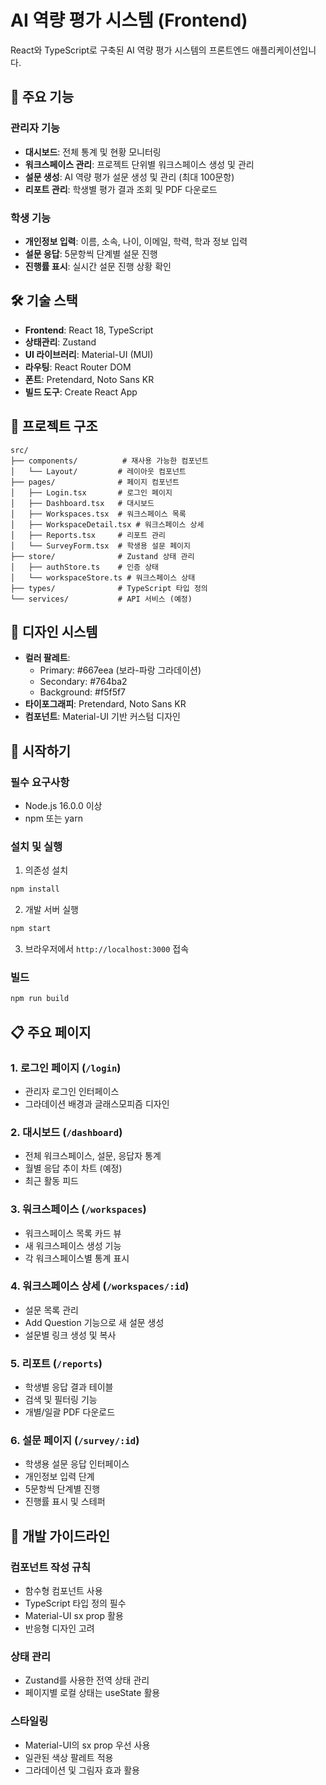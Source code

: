 # AI 역량 평가 시스템 (Frontend)

React와 TypeScript로 구축된 AI 역량 평가 시스템의 프론트엔드 애플리케이션입니다.

## 🚀 주요 기능

### 관리자 기능
- **대시보드**: 전체 통계 및 현황 모니터링
- **워크스페이스 관리**: 프로젝트 단위별 워크스페이스 생성 및 관리
- **설문 생성**: AI 역량 평가 설문 생성 및 관리 (최대 100문항)
- **리포트 관리**: 학생별 평가 결과 조회 및 PDF 다운로드

### 학생 기능
- **개인정보 입력**: 이름, 소속, 나이, 이메일, 학력, 학과 정보 입력
- **설문 응답**: 5문항씩 단계별 설문 진행
- **진행률 표시**: 실시간 설문 진행 상황 확인

## 🛠 기술 스택

- **Frontend**: React 18, TypeScript
- **상태관리**: Zustand
- **UI 라이브러리**: Material-UI (MUI)
- **라우팅**: React Router DOM
- **폰트**: Pretendard, Noto Sans KR
- **빌드 도구**: Create React App

## 📁 프로젝트 구조

```
src/
├── components/          # 재사용 가능한 컴포넌트
│   └── Layout/         # 레이아웃 컴포넌트
├── pages/              # 페이지 컴포넌트
│   ├── Login.tsx       # 로그인 페이지
│   ├── Dashboard.tsx   # 대시보드
│   ├── Workspaces.tsx  # 워크스페이스 목록
│   ├── WorkspaceDetail.tsx # 워크스페이스 상세
│   ├── Reports.tsx     # 리포트 관리
│   └── SurveyForm.tsx  # 학생용 설문 페이지
├── store/              # Zustand 상태 관리
│   ├── authStore.ts    # 인증 상태
│   └── workspaceStore.ts # 워크스페이스 상태
├── types/              # TypeScript 타입 정의
└── services/           # API 서비스 (예정)
```

## 🎨 디자인 시스템

- **컬러 팔레트**: 
  - Primary: #667eea (보라-파랑 그라데이션)
  - Secondary: #764ba2
  - Background: #f5f5f7
- **타이포그래피**: Pretendard, Noto Sans KR
- **컴포넌트**: Material-UI 기반 커스텀 디자인

## 🚀 시작하기

### 필수 요구사항
- Node.js 16.0.0 이상
- npm 또는 yarn

### 설치 및 실행

1. 의존성 설치
```bash
npm install
```

2. 개발 서버 실행
```bash
npm start
```

3. 브라우저에서 `http://localhost:3000` 접속

### 빌드

```bash
npm run build
```

## 📋 주요 페이지

### 1. 로그인 페이지 (`/login`)
- 관리자 로그인 인터페이스
- 그라데이션 배경과 글래스모피즘 디자인

### 2. 대시보드 (`/dashboard`)
- 전체 워크스페이스, 설문, 응답자 통계
- 월별 응답 추이 차트 (예정)
- 최근 활동 피드

### 3. 워크스페이스 (`/workspaces`)
- 워크스페이스 목록 카드 뷰
- 새 워크스페이스 생성 기능
- 각 워크스페이스별 통계 표시

### 4. 워크스페이스 상세 (`/workspaces/:id`)
- 설문 목록 관리
- Add Question 기능으로 새 설문 생성
- 설문별 링크 생성 및 복사

### 5. 리포트 (`/reports`)
- 학생별 응답 결과 테이블
- 검색 및 필터링 기능
- 개별/일괄 PDF 다운로드

### 6. 설문 페이지 (`/survey/:id`)
- 학생용 설문 응답 인터페이스
- 개인정보 입력 단계
- 5문항씩 단계별 진행
- 진행률 표시 및 스테퍼


## 📝 개발 가이드라인

### 컴포넌트 작성 규칙
- 함수형 컴포넌트 사용
- TypeScript 타입 정의 필수
- Material-UI sx prop 활용
- 반응형 디자인 고려

### 상태 관리
- Zustand를 사용한 전역 상태 관리
- 페이지별 로컬 상태는 useState 활용

### 스타일링
- Material-UI의 sx prop 우선 사용
- 일관된 색상 팔레트 적용
- 그라데이션 및 그림자 효과 활용

